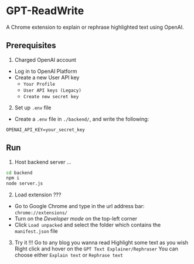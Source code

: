 # GPT-ReadWrite
A Chrome extension to explain or rephrase highlighted text using OpenAI.

## Prerequisites

1. Charged OpenAI account
- Log in to OpenAI Platform
- Create a new User API key
	- `Your Profile`
	- `User API keys (Legacy)`
	- `Create new secret key`

2. Set up `.env` file
- Create a `.env` file in `./backend/`, and write the following:
```
OPENAI_API_KEY=your_secret_key
```

## Run
1. Host backend server ...
```bash
cd backend
npm i
node server.js
```

2. Load extension ???
- Go to Google Chrome and type in the url address bar: `chrome://extensions/`
- Turn on the *Developer mode* on the top-left corner
- Click `Load unpacked` and select the folder which contains the `manifest.json` file

3. Try it !!!
Go to any blog you wanna read
Highlight some text as you wish
Right click and hover on the `GPT Text Explainer/Rephraser`
You can choose either `Explain text` or `Rephrase text`